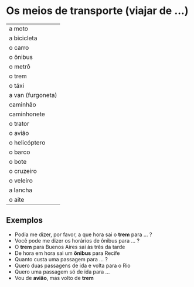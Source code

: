 # Os meios de transporte (viajar de ...)

||
| -- |
| a moto |
| a bicicleta |
| o carro |
| o ônibus |
| o metrô |
| o trem |
| o táxi |
| a van (furgoneta) |
| caminhão |
| caminhonete |
| o trator |
| o avião |
| o helicóptero |
| o barco |
| o bote |
| o cruzeiro |
| o veleiro |
| a lancha |
| o aite |

## Exemplos

* Podia me dizer, por favor, a que hora sai o **trem** para ... ?
* Você pode me dizer os horários de ônibus para ... ?
* O **trem** para Buenos Aires sai às três da tarde
* De hora em hora sai um **ônibus** para Recife
* Quanto custa uma passagem para ... ?
* Quero duas passagens de ida e volta para o Rio
* Quero uma passagem só de ida para ...
* Vou de **avião**, mas volto de **trem**
